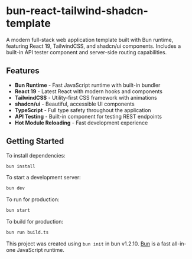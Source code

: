 # bun-react-tailwind-shadcn-template

A modern full-stack web application template built with Bun runtime, featuring React 19, TailwindCSS, and shadcn/ui components. Includes a built-in API tester component and server-side routing capabilities.

## Features

- **Bun Runtime** - Fast JavaScript runtime with built-in bundler
- **React 19** - Latest React with modern hooks and components
- **TailwindCSS** - Utility-first CSS framework with animations
- **shadcn/ui** - Beautiful, accessible UI components
- **TypeScript** - Full type safety throughout the application
- **API Testing** - Built-in component for testing REST endpoints
- **Hot Module Reloading** - Fast development experience

## Getting Started

To install dependencies:

```bash
bun install
```

To start a development server:

```bash
bun dev
```

To run for production:

```bash
bun start
```

To build for production:

```bash
bun run build.ts
```

This project was created using `bun init` in bun v1.2.10. [Bun](https://bun.sh) is a fast all-in-one JavaScript runtime.